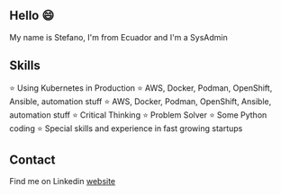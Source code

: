 ## Hello :smile:

My name is Stefano, I'm from Ecuador and I'm a SysAdmin

## Skills

:star: Using Kubernetes in Production
:star: AWS, Docker, Podman, OpenShift, Ansible, automation stuff
:star: AWS, Docker, Podman, OpenShift, Ansible, automation stuff
:star: Critical Thinking
:star: Problem Solver
:star: Some Python coding
:star: Special skills and experience in fast growing startups

## Contact

Find me on Linkedin [website](https://www.linkedin.com/in/stefanobriones/)